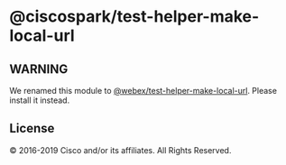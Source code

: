 # @ciscospark/test-helper-make-local-url

## WARNING

We renamed this module to [@webex/test-helper-make-local-url](https://www.npmjs.com/package/@webex/test-helper-make-local-url). Please install it instead.

## License

© 2016-2019 Cisco and/or its affiliates. All Rights Reserved.
